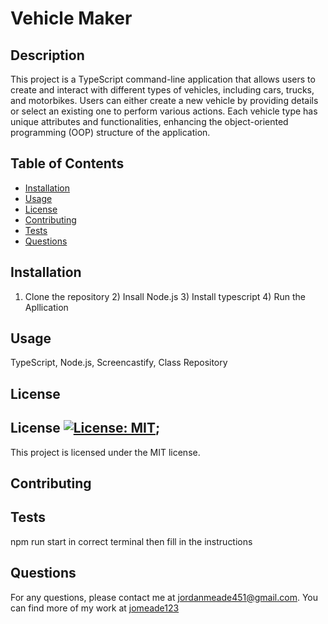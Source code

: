 
  # Vehicle Maker


## Description
This project is a TypeScript command-line application that allows users to create and interact with different types of vehicles, including cars, trucks, and motorbikes. Users  can either create a new vehicle by providing details or select an existing one to perform various actions. Each vehicle type has unique attributes and functionalities, enhancing the object-oriented programming (OOP)      structure of the application.

## Table of Contents
- [Installation](#installation)
- [Usage](#usage)
- [License](#license)
- [Contributing](#contributing)
- [Tests](#tests)
- [Questions](#questions)

## Installation
1) Clone the repository 2) Insall Node.js 3) Install typescript 4) Run the Apllication

## Usage
TypeScript, Node.js, Screencastify, Class Repository

## License
## License [![License: MIT](https://img.shields.io/badge/License-MIT-yellow.svg)]((https://opensource.org/licenses/MIT));
  This project is licensed under the MIT license.


## Contributing


## Tests
npm run start in correct terminal then fill in the instructions

## Questions
For any questions, please contact me at [jordanmeade451@gmail.com](mailto:jordanmeade451@gmail.com).
You can find more of my work at [jomeade123](https://github.com/jomeade123)
  